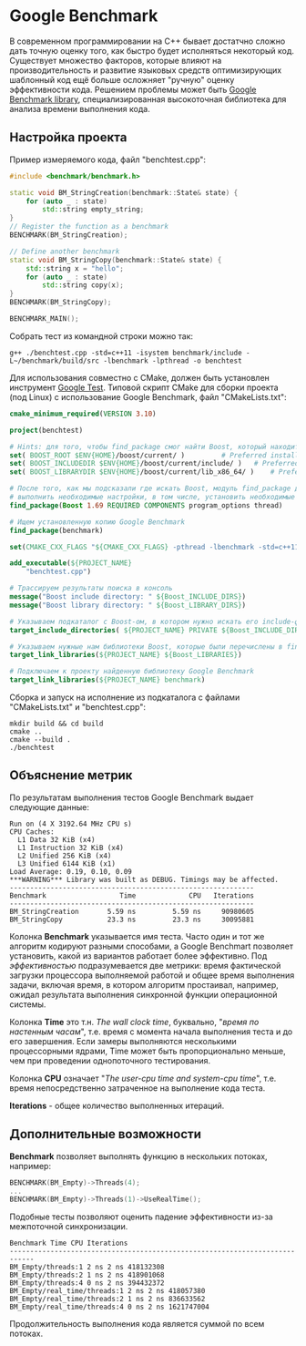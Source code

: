 # Google Benchmark

В современном программировании на C++ бывает достатчно сложно дать точную оценку того, как быстро будет исполняться некоторый код. Существует множество факторов, которые влияют на производительность и развитие языковых средств оптимизирующих шаблонный код ещё больше осложняет "ручную" оценку эффективности кода. Решением проблемы может быть [Google Benchmark library](https://github.com/google/benchmark), специализированная высокоточная библиотека для анализа времени выполнения кода.

## Настройка проекта

Пример измеряемого кода, файл "benchtest.cpp":

``` cpp
#include <benchmark/benchmark.h>

static void BM_StringCreation(benchmark::State& state) {
	for (auto _ : state)
		std::string empty_string;
}
// Register the function as a benchmark
BENCHMARK(BM_StringCreation);

// Define another benchmark
static void BM_StringCopy(benchmark::State& state) {
	std::string x = "hello";
	for (auto _ : state)
		std::string copy(x);
}
BENCHMARK(BM_StringCopy);

BENCHMARK_MAIN();
```

Собрать тест из командной строки можно так:

```
g++ ./benchtest.cpp -std=c++11 -isystem benchmark/include -L~/benchmark/build/src -lbenchmark -lpthread -o benchtest
```

Для использования совместно с CMake, должен быть установлен инструмент [Google Test](https://github.com/google/googletest). Типовой скрипт CMake для сборки проекта (под Linux) с использование Google Benchmark, файл "CMakeLists.txt":

``` cmake
cmake_minimum_required(VERSION 3.10)

project(benchtest)

# Hints: для того, чтобы find_package смог найти Boost, который находится по не стандартному пути
set( BOOST_ROOT $ENV{HOME}/boost/current/ )			# Preferred installation prefix.
set( BOOST_INCLUDEDIR $ENV{HOME}/boost/current/include/ )	# Preferred include directory e.g. <prefix>/include.
set( BOOST_LIBRARYDIR $ENV{HOME}/boost/current/lib_x86_64/ )	# Preferred library directory e.g. <prefix>/lib.

# После того, как мы подсказали где искать Boost, модуль find_package должен
# выполнить необходимые настройки, в том числе, установить необходимые переменные окружения
find_package(Boost 1.69 REQUIRED COMPONENTS program_options thread)

# Ищем установленную копию Google Benchmark
find_package(benchmark)

set(CMAKE_CXX_FLAGS "${CMAKE_CXX_FLAGS} -pthread -lbenchmark -std=c++11")

add_executable(${PROJECT_NAME}
    "benchtest.cpp")

# Трассируем результаты поиска в консоль
message("Boost include directory: " ${Boost_INCLUDE_DIRS})
message("Boost library directory: " ${Boost_LIBRARY_DIRS})

# Указываем подкаталог с Boost-ом, в котором нужно искать его include-файлы
target_include_directories( ${PROJECT_NAME} PRIVATE ${Boost_INCLUDE_DIRS})

# Указываем нужные нам библиотеки Boost, которые были перечислены в find_package()
target_link_libraries(${PROJECT_NAME} ${Boost_LIBRARIES})

# Подключаем к проекту найденную библиотеку Google Benchmark
target_link_libraries(${PROJECT_NAME} benchmark)
```

Сборка и запуск на исполнение из подкаталога с файлами "CMakeLists.txt" и "benchtest.cpp":

```
mkdir build && cd build
cmake ..
cmake --build .
./benchtest
```

## Объяснение метрик

По результатам выполнения тестов Google Benchmark выдает следующие данные:

```
Run on (4 X 3192.64 MHz CPU s)
CPU Caches:
  L1 Data 32 KiB (x4)
  L1 Instruction 32 KiB (x4)
  L2 Unified 256 KiB (x4)
  L3 Unified 6144 KiB (x1)
Load Average: 0.19, 0.10, 0.09
***WARNING*** Library was built as DEBUG. Timings may be affected.
------------------------------------------------------------
Benchmark                  Time             CPU   Iterations
------------------------------------------------------------
BM_StringCreation       5.59 ns         5.59 ns     90980605
BM_StringCopy           23.3 ns         23.3 ns     30095881
```

Колонка **Benchmark** указывается имя теста. Часто один и тот же алгоритм кодируют разными способами, а Google Benchmart позволяет установить, какой из вариантов работает более эффективно. Под _эффективностью_ подразумевается две метрики: время фактической загрузки процессора выполняемой работой и общее время выполнения задачи, включая время, в котором алгоритм простаивал, например, ожидал результата выполнения синхронной функции операционной системы.

Колонка **Time** это т.н. _The wall clock time_, буквально, "_время по настенным часам_", т.е. время с момента начала выполнения теста и до его завершения. Если замеры выполняются несколькими процессорными ядрами, Time может быть пропорционально меньше, чем при проведении однопоточного тестирования.

Колонка **CPU** означает "_The user-cpu time and system-cpu time_", т.е. время непосредственно затраченное на выполнение кода теста.

**Iterations** - общее количество выполненных итераций.

## Дополнительные возможности

**Benchmark** позволяет выполнять функцию в нескольких потоках, например:

``` cpp
BENCHMARK(BM_Empty)->Threads(4);
...
BENCHMARK(BM_Empty)->Threads(1)->UseRealTime();
```

Подобные тесты позволяют оценить падение эффективности из-за межпоточной синхронизации.

```
Benchmark Time CPU Iterations
----------------------------------------------------------------------------
BM_Empty/threads:1 2 ns 2 ns 418132308
BM_Empty/threads:2 1 ns 2 ns 418901068
BM_Empty/threads:4 0 ns 2 ns 394432372
BM_Empty/real_time/threads:1 2 ns 2 ns 418057380
BM_Empty/real_time/threads:2 1 ns 2 ns 836633562
BM_Empty/real_time/threads:4 0 ns 2 ns 1621747004
```

Продолжительность выполнения кода является суммой по всем потоках.
